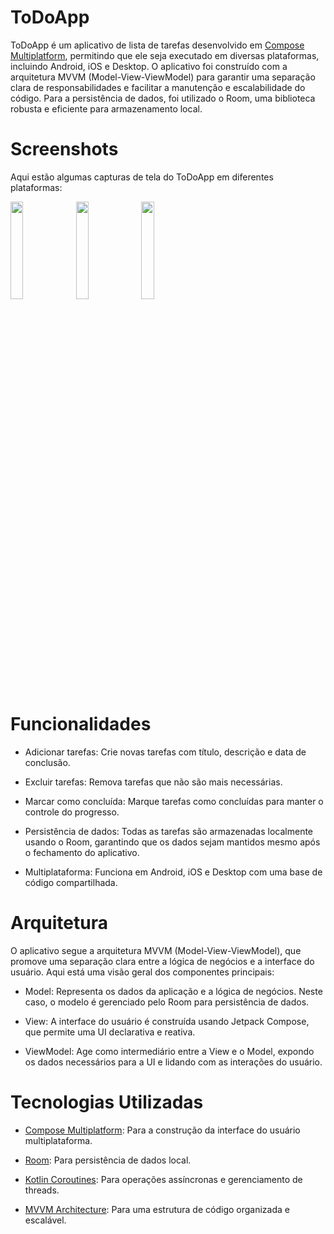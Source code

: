 # ToDoApp

ToDoApp é um aplicativo de lista de tarefas desenvolvido em [Compose Multiplatform](https://www.jetbrains.com/compose-multiplatform/), permitindo que ele seja executado em diversas plataformas, incluindo Android, iOS e Desktop. O aplicativo foi construído com a arquitetura MVVM (Model-View-ViewModel) para garantir uma separação clara de responsabilidades e facilitar a manutenção e escalabilidade do código. Para a persistência de dados, foi utilizado o Room, uma biblioteca robusta e eficiente para armazenamento local.

# Screenshots

Aqui estão algumas capturas de tela do ToDoApp em diferentes plataformas:
<p float="left">
  <img src="https://github.com/user-attachments/assets/e49a9dd4-9e82-4ee8-bd21-ca1ac67fe209" width=20% />
  <img src="https://github.com/user-attachments/assets/0a96c9d4-6bd7-44b5-9eca-a970c19e06d3" width=20% /> 
  <img src="https://github.com/user-attachments/assets/a75d32ce-18a6-41cb-a5ae-8c4de7248845" width=20% />
</p>


# Funcionalidades

- Adicionar tarefas: Crie novas tarefas com título, descrição e data de conclusão.

- Excluir tarefas: Remova tarefas que não são mais necessárias.

- Marcar como concluída: Marque tarefas como concluídas para manter o controle do progresso.

- Persistência de dados: Todas as tarefas são armazenadas localmente usando o Room, garantindo que os dados sejam mantidos mesmo após o fechamento do aplicativo.

- Multiplataforma: Funciona em Android, iOS e Desktop com uma base de código compartilhada.

# Arquitetura

O aplicativo segue a arquitetura MVVM (Model-View-ViewModel), que promove uma separação clara entre a lógica de negócios e a interface do usuário. Aqui está uma visão geral dos componentes principais:

- Model: Representa os dados da aplicação e a lógica de negócios. Neste caso, o modelo é gerenciado pelo Room para persistência de dados.

- View: A interface do usuário é construída usando Jetpack Compose, que permite uma UI declarativa e reativa.

- ViewModel: Age como intermediário entre a View e o Model, expondo os dados necessários para a UI e lidando com as interações do usuário.

# Tecnologias Utilizadas

- [Compose Multiplatform](https://www.jetbrains.com/compose-multiplatform/): Para a construção da interface do usuário multiplataforma.

- [Room](https://developer.android.com/kotlin/multiplatform/room/): Para persistência de dados local.
  
- [Kotlin Coroutines](https://kotlinlang.org/docs/coroutines-overview.html): Para operações assíncronas e gerenciamento de threads.
  
- [MVVM Architecture](https://developer.android.com/topic/libraries/architecture/viewmodel): Para uma estrutura de código organizada e escalável.
